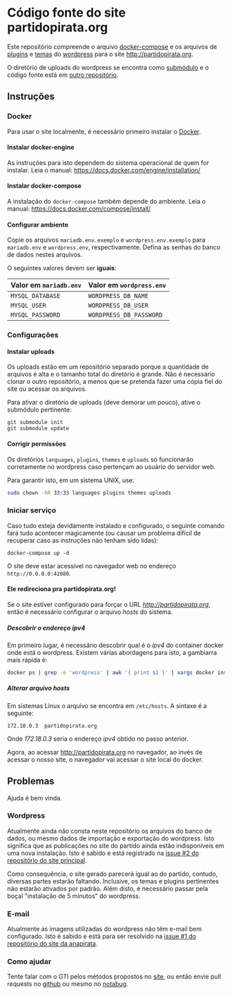 Código fonte do site partidopirata.org
===

Este repositório compreende o arquivo [docker-compose](https://docs.docker.com/compose/overview) e os arquivos de [plugins](https://wordpress.org/plugins/) e [temas](https://wordpress.org/themes/) do [wordpress](https://wordpress.org/) para o site <http://partidopirata.org>.

O diretório de uploads do wordpress se encontra como [submódulo](https://git-scm.com/docs/git-submodule) e o código fonte está em [outro repositório](https://github.com/piratas/piratas-site-uploads).

Instruções
---

### Docker

Para usar o site localmente, é necessário primeiro instalar o [Docker](https://docs.docker.com).

#### Instalar docker-engine

As instruções para isto dependem do sistema operacional de quem for instalar. Leia o manual: <https://docs.docker.com/engine/installation/>

#### Instalar docker-compose

A instalação do `docker-compose` também depende do ambiente. Leia o manual: <https://docs.docker.com/compose/install/>

#### Configurar ambiente

Copie os arquivos `mariadb.env.exemplo` e `wordpress.env.exemplo` para `mariadb.env` e `wordpress.env`, respectivamente. Defina as senhas do banco de dados nestes arquivos.

O seguintes valores devem ser **iguais**:

Valor em `mariadb.env` | Valor em `wordpress.env`
--- | ---
`MYSQL_DATABASE` | `WORDPRESS_DB_NAME`
`MYSQL_USER` | `WORDPRESS_DB_USER`
`MYSQL_PASSWORD` | `WORDPRESS_DB_PASSWORD`

### Configurações

#### Instalar uploads

Os uploads estão em um repositório separado porque a quantidade de arquivos é alta e o tamanho total do diretório é grande. Não é necessário clonar o outro repositório, a menos que se pretenda fazer uma cópia fiel do site ou acessar os arquivos.

Para ativar o diretório de uploads (deve demorar um pouco), ative o submódulo pertinente:

```
git submodule init
git submodule update
```

#### Corrigir permissões

Os diretórios `languages`, `plugins`, `themes` e `uploads` só funcionarão corretamente no wordpress caso pertençam ao usuário do servidor web.

Para garantir isto, em um sistema UNIX, use:

```bash
sudo chown -hR 33:33 languages plugins themes uploads
```

### Iniciar serviço

Caso tudo esteja devidamente instalado e configurado, o seguinte comando fará tudo acontecer magicamente (ou causar um problema difícil de recuperar caso as instruções não tenham sido lidas):

```
docker-compose up -d
```

O site deve estar acessível no navegador web no endereço `http://0.0.0.0:42080`.

#### Ele redireciona pra partidopirata.org!

Se o site estiver configurado para forçar o URL *http://partidopirata.org*, então é necessário configurar o arquivo *hosts* do sistema.

##### Descobrir o endereço ipv4

Em primeiro lugar, é necessário descobrir qual é o *ipv4* do container docker onde está o wordpress. Existem várias abordagens para isto, a gambiarra mais rápida é:

```bash
docker ps | grep -e 'wordpress' | awk '{ print $1 }' | xargs docker inspect | grep -e 'IPAddress' | grep -e '[0-9]' | sed -e 's/\s*[a-Z":,]*//g'
```

##### Alterar arquivo hosts

Em sistemas Linux o arquivo se encontra em `/etc/hosts`. A sintaxe é a seguinte:

```
172.18.0.3	partidopirata.org
```

Onde *172.18.0.3* seria o endereço *ipv4* obtido no passo anterior.

Agora, ao acessar <http://partidopirata.org> no navegador, ao invés de acessar o nosso site, o navegador vai acessar o site local do docker.

Problemas
---

Ajuda é bem vinda.

### Wordpress

Atualmente ainda não consta neste repositório os arquivos do banco de dados, ou mesmo dados de importação e exportação do wordpress. Isto significa que as publicações no site do partido ainda estão indisponíveis em uma nova instalação. Isto é sabido e está registrado na [issue #2 do repositório do site principal](https://github.com/piratas/piratas-site/issues/2).

Como consequência, o site gerado parecerá igual ao do partido, contudo, diversas partes estarão faltando. Inclusive, os temas e plugins pertinentes não estarão ativados por padrão. Além disto, é necessário passar pela boçal "instalação de 5 minutos" do wordpress.

### E-mail

Atualmente as imagens utilizadas do wordpress não têm e-mail bem configurado. Isto é sabido e está para ser resolvido na [issue #1 do repositório do site da anapirata](https://github.com/piratas/anapirata-site/issues/1).

### Como ajudar

Tente falar com o GTI pelos métodos propostos no [site](https://gti.partidopirata.org), ou então envie pull requests no [github](https://github.com/piratas) ou mesmo no [notabug](https://notabug.org/piratas).
